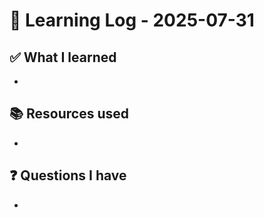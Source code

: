 # 🧠 Learning Log - 2025-07-31

## ✅ What I learned

- 

## 📚 Resources used

- 

## ❓ Questions I have

- 

